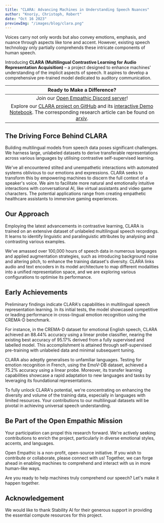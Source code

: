 ```yaml
---
title: "CLARA: Advancing Machines in Understanding Speech Nuances"
author: "Knoriy, Christoph, Robert"
date: "Oct 16 2023"
previewImg: "/images/blog/clara.png"
---
```


Voices carry not only words but also convey emotions, emphasis, and nuance through aspects like tone and accent. However, existing speech technology only partially comprehends these intricate components of human speech.

Introducing **CLARA (Multilingual Contrastive Learning for Audio Representation Acquisition)** – a project designed to enhance machines' understanding of the implicit aspects of speech. It aspires to develop a comprehensive pre-trained model dedicated to auditory communication.

| **Ready to Make a Difference?** |
|:------------------------------:|
|Join our [Open Empathic Discord server](https://discord.gg/nFdG99UAav)!|
|Explore our [CLARA project on GitHub](https://github.com/knoriy/CLARA) and its [interactive Demo Notebook](https://github.com/knoriy/CLARA/blob/master/clara/demo.ipynb). The corresponding research article can be found on [arxiv](https://arxiv.org/abs/2310.11830).|

## The Driving Force Behind CLARA

Building multilingual models from speech data poses significant challenges. We harness large, unlabeled datasets to derive transferable representations across various languages by utilising contrastive self-supervised learning.

We've all encountered stilted and unempathetic interactions with automated systems oblivious to our emotions and expressions. CLARA seeks to transform this by empowering machines to discern the full context of a speaker's voice. We aim to facilitate more natural and emotionally intuitive interactions with conversational AI, like virtual assistants and video game characters. The potential applications range from creating empathetic healthcare assistants to immersive gaming experiences.

## Our Approach

Employing the latest advancements in contrastive learning, CLARA is trained on an extensive dataset of unlabeled multilingual speech recordings. It learns to identify linguistic and paralinguistic attributes by analysing and contrasting various examples.

We've amassed over 100,000 hours of speech data in numerous languages and applied augmentation strategies, such as introducing background noise and altering pitch, to enhance the training dataset's diversity. CLARA links audio and text encoders in its model architecture to map different modalities into a unified representation space, and we are exploring various configurations to optimise its performance.

## Early Achievements

Preliminary findings indicate CLARA's capabilities in multilingual speech representation learning. In its initial tests, the model showcased competitive or leading performance in cross-lingual emotion recognition using the CREMA-D benchmark.

For instance, in the CREMA-D dataset for emotional English speech, CLARA achieved an 88.44% accuracy using a linear probe classifier, nearing the existing best accuracy of 95.17% derived from a fully supervised and labelled model. This accomplishment is attained through self-supervised pre-training with unlabeled data and minimal subsequent tuning.

CLARA also adeptly generalises to unfamiliar languages. Testing for emotion recognition in French, using the EmoV-DB dataset, achieved a 75.2% accuracy using a linear probe. Moreover, its transfer learning capabilities showcase a rapid adaptation to new languages and tasks by leveraging its foundational representations.

To fully unlock CLARA's potential, we're concentrating on enhancing the diversity and volume of the training data, especially in languages with limited resources. Your contributions to our multilingual datasets will be pivotal in achieving universal speech understanding.

## Be Part of the Open Empathic Mission

Your participation can propel this research forward. We're actively seeking contributions to enrich the project, particularly in diverse emotional styles, accents, and languages.

Open Empathic is a non-profit, open-source initiative. If you wish to contribute or collaborate, please connect with us! Together, we can forge ahead in enabling machines to comprehend and interact with us in more human-like ways.

Are you ready to help machines truly comprehend our speech? Let's make it happen together.

## Acknowledgement

We would like to thank Stability AI for their generous support in providing the essential compute resources for this project.
